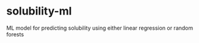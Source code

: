 # solubility-ml
ML model for predicting solubility using either linear regression or random forests 
